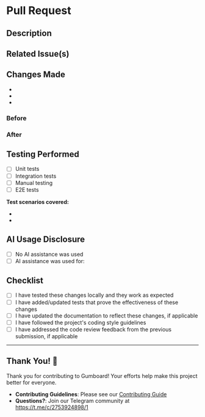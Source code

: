 # Pull Request

## Description
<!-- Please provide a clear and concise description of what this PR does. -->

## Related Issue(s)
<!-- Link to the issue(s) this PR addresses. Use one of the following formats: -->
<!-- - Fixes #123 -->
<!-- - Closes #123 -->
<!-- - Related to #123 -->

## Changes Made
<!-- List the key changes made in this PR -->
- 
- 
- 

<!-- Add a before and after video/screenshot if applicable -->
### Before


### After



## Testing Performed
<!-- Describe the testing that was done to verify these changes -->
- [ ] Unit tests
- [ ] Integration tests  
- [ ] Manual testing
- [ ] E2E tests

**Test scenarios covered:**
<!-- Attach the screenshot of the passing tests added -->
- 
- 

## AI Usage Disclosure
<!-- Please disclose any AI assistance used in creating this PR -->
- [ ] No AI assistance was used
- [ ] AI assistance was used for: <!-- Describe which AI was used for what purpose (e.g., code generation, debugging, documentation, etc.) -->

## Checklist
- [ ] I have tested these changes locally and they work as expected
- [ ] I have added/updated tests that prove the effectiveness of these changes
- [ ] I have updated the documentation to reflect these changes, if applicable
- [ ] I have followed the project's coding style guidelines
- [ ] I have addressed the code review feedback from the previous submission, if applicable

---

## Thank You! 🎉

Thank you for contributing to Gumboard! Your efforts help make this project better for everyone.

- **Contributing Guidelines**: Please see our [Contributing Guide](https://github.com/antiwork/.github/blob/main/CONTRIBUTING.md)
- **Questions?**: Join our Telegram community at https://t.me/c/2753924898/1
